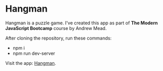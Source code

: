 # Hangman

Hangman is a puzzle game. I've created this app as part of **The Modern JavaScript Bootcamp** course by Andrew Mead.

After cloning the repository, run these commands:
- npm i
- npm run dev-server

Visit the app: [Hangman](https://hangame.netlify.app/).

